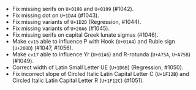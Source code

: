  * Fix missing serifs on `U+0198` and `U+0199` (#1042).
 * Fix missing dot on `U+1DA4` (#1043).
 * Fix missing variants of `U+1D2D` (Regression, #1044).
 * Fix missing variants of `U+20A6` (#1045).
 * Fix missing serifs on capital Greek lunate sigmas (#1046).
 * Make `cv15` able to influence P with Hook (`U+01A4`) and Ruble sign (`U+20BD`) (#1047, #1056).
 * Make `cv17` able to influence Yr (`U+01A6`) and R-rotunda (`U+A75A`, `U+A75B`) (#1049).
 * Correct width of Latin Small Letter UE (`U+1D6B`) (Regression, #1050).
 * Fix incorrect slope of Circled Italic Latin Capital Letter C (`U+1F12B`) and Circled Italic Latin Capital Letter R (`U+1F12C`) (#1051).